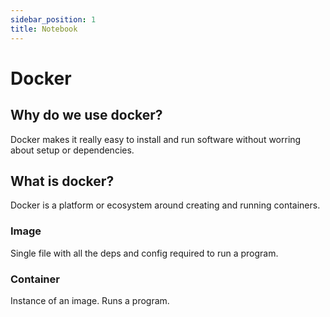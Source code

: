 ```yaml
---
sidebar_position: 1
title: Notebook
---
```


# Docker

## Why do we use docker?

Docker makes it really easy to install and run software without worring about setup or dependencies.

## What is docker?

Docker is a platform or ecosystem around creating and running containers.

### Image

Single file with all the deps and config required to run a program.

### Container

Instance of an image. Runs a program.
